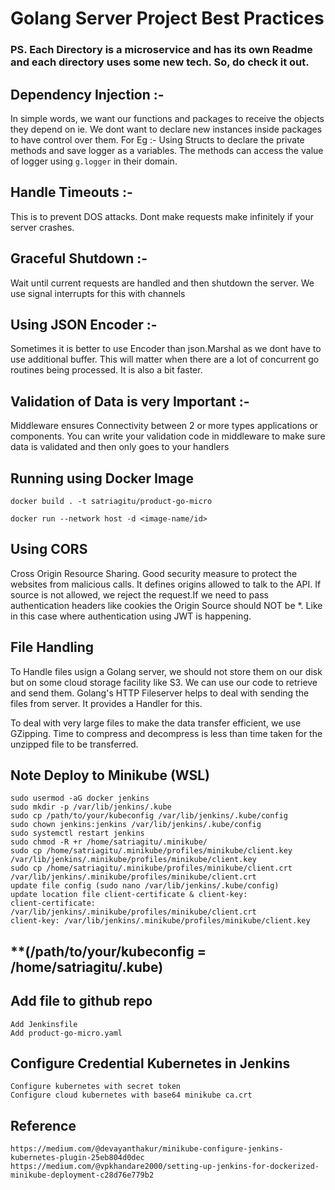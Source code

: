 # Golang Server Project Best Practices

### PS. Each Directory is a microservice and has its own Readme and each directory uses some new tech. So, do check it out.

## Dependency Injection :-
In simple words, we want our functions and packages to receive the objects they depend on ie. We dont want to declare new instances inside packages to have control over them. For Eg :- Using Structs to declare the private methods and save logger as a variables. The methods can access the value of logger using `g.logger` in their domain.

## Handle Timeouts :-
This is to prevent DOS attacks. Dont make requests make infinitely if your server crashes.

## Graceful Shutdown :-
Wait until current requests are handled and then shutdown the server. We use signal interrupts for this with channels

## Using JSON Encoder :-
Sometimes it is better to use Encoder than json.Marshal as we dont have to use additional buffer. This will matter when there are a lot of concurrent go routines being processed. It is also a bit faster.

## Validation of Data is very Important :-
Middleware ensures Connectivity between 2 or more types applications or components. You can write your validation code in middleware to make sure data is validated and then only goes to your handlers

## Running using Docker Image
`docker build . -t satriagitu/product-go-micro`

`docker run --network host -d <image-name/id>`

## Using CORS
Cross Origin Resource Sharing. Good security measure to protect the websites from malicious calls. It defines origins allowed to talk to the API. If source is not allowed, we reject the request.If we need to pass authentication headers like cookies the Origin Source should NOT be *. Like in this case where authentication using JWT is happening.

## File Handling
To Handle files usign a Golang server, we should not store them on our disk but on some cloud storage facility like S3. We can use our code to retrieve and send them. Golang's HTTP Fileserver helps to deal with sending the files from server. It provides a Handler for this.

To deal with very large files to make the data transfer efficient, we use GZipping. Time to compress and decompress is less than time taken for the unzipped file to be transferred.

## Note Deploy to Minikube (WSL)
    sudo usermod -aG docker jenkins
    sudo mkdir -p /var/lib/jenkins/.kube
    sudo cp /path/to/your/kubeconfig /var/lib/jenkins/.kube/config
    sudo chown jenkins:jenkins /var/lib/jenkins/.kube/config
    sudo systemctl restart jenkins
    sudo chmod -R +r /home/satriagitu/.minikube/
    sudo cp /home/satriagitu/.minikube/profiles/minikube/client.key /var/lib/jenkins/.minikube/profiles/minikube/client.key
    sudo cp /home/satriagitu/.minikube/profiles/minikube/client.crt /var/lib/jenkins/.minikube/profiles/minikube/client.crt
    update file config (sudo nano /var/lib/jenkins/.kube/config)
    update location file client-certificate & client-key:
    client-certificate: /var/lib/jenkins/.minikube/profiles/minikube/client.crt
    client-key: /var/lib/jenkins/.minikube/profiles/minikube/client.key

## **(/path/to/your/kubeconfig = /home/satriagitu/.kube)

## Add file to github repo
    Add Jenkinsfile
    Add product-go-micro.yaml

## Configure Credential Kubernetes in Jenkins
    Configure kubernetes with secret token
    Configure cloud kubernetes with base64 minikube ca.crt

## Reference
    https://medium.com/@devayanthakur/minikube-configure-jenkins-kubernetes-plugin-25eb804d0dec
    https://medium.com/@vpkhandare2000/setting-up-jenkins-for-dockerized-minikube-deployment-c28d76e779b2